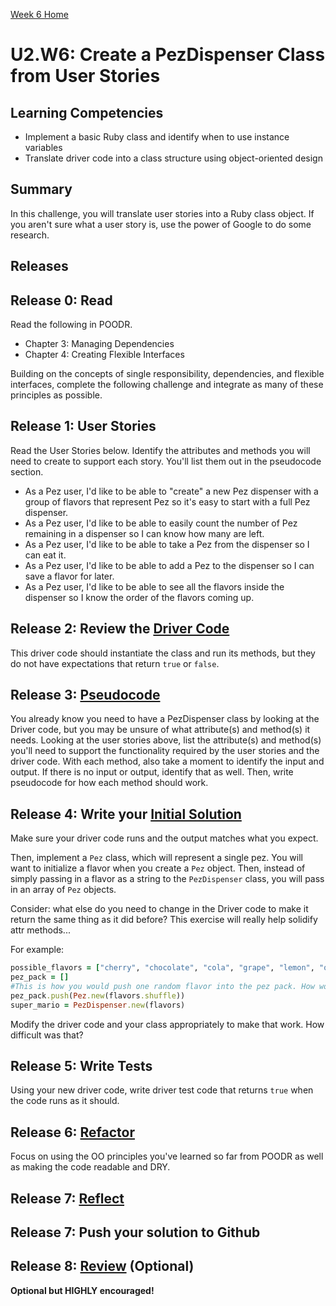 [Week 6 Home](../)

# U2.W6: Create a PezDispenser Class from User Stories

## Learning Competencies
- Implement a basic Ruby class and identify when to use instance variables
- Translate driver code into a class structure using object-oriented design

## Summary
In this challenge, you will translate user stories into a Ruby class object. If you aren't sure what a user story is, use the power of Google to do some research.

## Releases

## Release 0: Read
Read the following in POODR.
- Chapter 3: Managing Dependencies
- Chapter 4: Creating Flexible Interfaces

Building on the concepts of single responsibility, dependencies, and flexible interfaces, complete the following challenge and integrate as many of these principles as possible.

## Release 1: User Stories
Read the User Stories below. Identify the attributes and methods you will need to create to support each story. You'll list them out in the pseudocode section.

  - As a Pez user, I'd like to be able to "create" a new Pez dispenser with a group of flavors that represent Pez so it's easy to start with a full Pez dispenser.
  - As a Pez user, I'd like to be able to easily count the number of Pez remaining in a dispenser so I can know how many are left.
  - As a Pez user, I'd like to be able to take a Pez from the dispenser so I can eat it.
  - As a Pez user, I'd like to be able to add a Pez to the dispenser so I can save a flavor for later.
  - As a Pez user, I'd like to be able to see all the flavors inside the dispenser so I know the order of the flavors coming up.

## Release 2: Review the [Driver Code](https://github.com/Devbootcamp/phase-0-handbook/blob/master/coding-references/driver-code.md)
This driver code should instantiate the class and run its methods, but they do not have expectations that return `true` or `false`.

## Release 3: [Pseudocode](https://github.com/Devbootcamp/phase-0-handbook/blob/master/coding-references/pseudocode.md)
You already know you need to have a PezDispenser class by looking at the Driver code, but you may be unsure of what attribute(s) and method(s) it needs. Looking at the user stories above, list the attribute(s) and method(s) you'll need to support the functionality required by the user stories and the driver code. With each method, also take a moment to identify the input and output. If there is no input or output, identify that as well. Then, write pseudocode for how each method should work.

## Release 4: Write your [Initial Solution](https://github.com/Devbootcamp/phase-0-handbook/blob/master/coding-references/initial-solution.md)
Make sure your driver code runs and the output matches what you expect.

Then, implement a `Pez` class, which will represent a single pez. You will want to initialize a flavor when you create a `Pez` object. Then, instead of simply passing in a flavor as a string to the `PezDispenser` class, you will pass in an array of `Pez` objects.

Consider: what else do you need to change in the Driver code to make it return the same thing as it did before? This exercise will really help solidify attr methods...

For example:

```ruby
possible_flavors = ["cherry", "chocolate", "cola", "grape", "lemon", "orange", "peppermint", "raspberry", "strawberry"]
pez_pack = []
#This is how you would push one random flavor into the pez pack. How would you push one of each flavor?
pez_pack.push(Pez.new(flavors.shuffle))
super_mario = PezDispenser.new(flavors)
```

Modify the driver code and your class appropriately to make that work. How difficult was that?

## Release 5: Write Tests
Using your new driver code, write driver test code that returns `true` when the code runs as it should.

## Release 6: [Refactor](https://github.com/Devbootcamp/phase-0-handbook/blob/master/coding-references/refactoring.md)
Focus on using the OO principles you've learned so far from POODR as well as making the code readable and DRY.

## Release 7: [Reflect](https://github.com/Devbootcamp/phase-0-handbook/blob/master/coding-references/reflection-guidelines.md)

## Release 7: Push your solution to Github

## Release 8: [Review](https://github.com/Devbootcamp/phase-0-handbook/blob/master/coding-references/review.md) (Optional)
**Optional but HIGHLY encouraged!**
